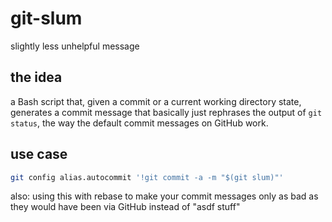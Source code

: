 # git-slum

slightly less unhelpful message

## the idea

a Bash script that, given a commit or a current working directory state, generates a commit message that basically just rephrases the output of `git status`, the way the default commit messages on GitHub work.

## use case

```sh
git config alias.autocommit '!git commit -a -m "$(git slum)"'
```

also: using this with rebase to make your commit messages only as bad as they would have been via GitHub instead of "asdf stuff"
